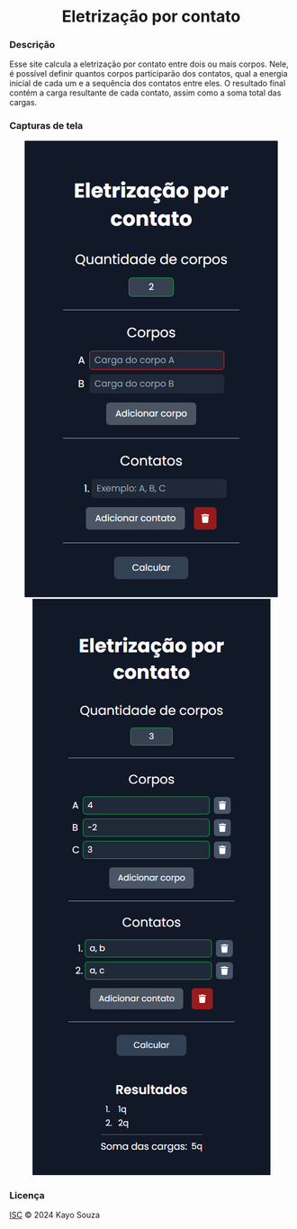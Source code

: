 <h1 align="center">Eletrização por contato</h1>

### Descrição
Esse site calcula a eletrização por contato entre dois ou mais corpos. Nele, é possível definir quantos corpos participarão dos contatos, qual a energia inicial de cada um e a sequência dos contatos entre eles. O resultado final contém a carga resultante de cada contato, assim como a soma total das cargas.

### Capturas de tela

<center>

<picture>
  <source type="image/webp" srcset=".github/screenshot.webp">
  <img src=".github/screenshot.png" alt="Captura de tela">
</picture>

<picture>
  <source type="image/webp" srcset=".github/screenshot-1.webp">
  <img src=".github/screenshot-1.png" alt="Captura de tela">
</picture>

</center>

### Licença

[ISC](LICENSE.md) © 2024 Kayo Souza
